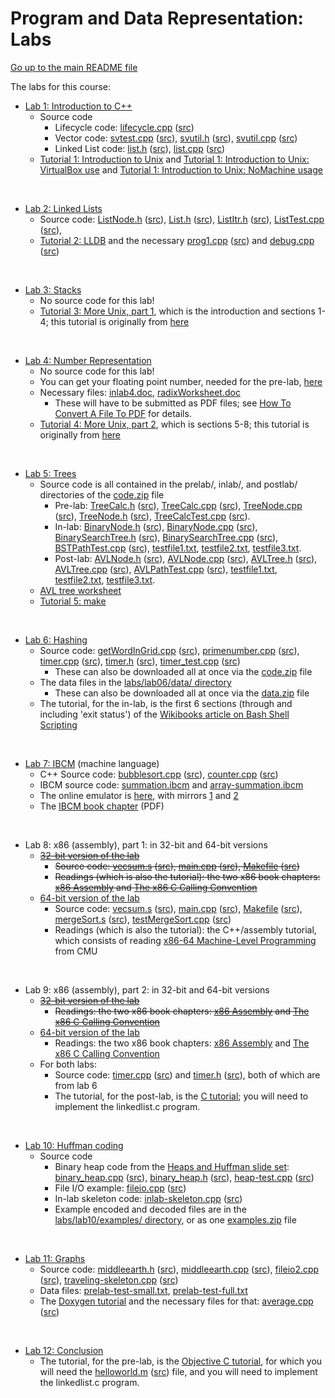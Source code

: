Program and Data Representation: Labs
=====================================

[Go up to the main README file](../readme.html)

The labs for this course:

- [Lab 1: Introduction to C++](lab01/index.html)
    - Source code
        - Lifecycle code: [lifecycle.cpp](lab01/lifecycle.cpp.html) ([src](lab01/lifecycle.cpp))
        - Vector code: [svtest.cpp](lab01/svtest.cpp.html) ([src](lab01/svtest.cpp)), [svutil.h](lab01/svutil.h.html) ([src](lab01/svutil.h)), [svutil.cpp](lab01/svutil.cpp.html) ([src](lab01/svutil.cpp))
        - Linked List code: [list.h](lab01/list.h.html) ([src](lab01/list.h)), [list.cpp](lab01/list.cpp.html) ([src](lab01/list.cpp))
    - [Tutorial 1: Introduction to Unix](../tutorials/01-intro-unix/index.html) and [Tutorial 1: Introduction to Unix: VirtualBox use](../tutorials/01-intro-unix/virtual-box.html) and [Tutorial 1: Introduction to Unix: NoMachine usage](../tutorials/01-intro-unix/nomachine.html)
    
&nbsp;

- [Lab 2: Linked Lists](lab02/index.html)
    - Source code: [ListNode.h](lab02/ListNode.h.html) ([src](lab02/ListNode.h)), [List.h](lab02/List.h.html) ([src](lab02/List.h)), [ListItr.h](lab02/ListItr.h.html) ([src](lab02/ListItr.h)), [ListTest.cpp](lab02/ListTest.cpp.html) ([src](lab02/ListTest.cpp)),
    - [Tutorial 2: LLDB](../tutorials/02-lldb/index.html) and the necessary [prog1.cpp](../tutorials/02-lldb/prog1.cpp.html) ([src](../tutorials/02-lldb/prog1.cpp)) and [debug.cpp](../tutorials/02-lldb/debug.cpp.html) ([src](../tutorials/02-lldb/debug.cpp))

&nbsp;

- [Lab 3: Stacks](lab03/index.html)
    - No source code for this lab!
    - [Tutorial 3: More Unix, part 1](../tutorials/03-04-more-unix/index.html), which is the introduction and sections 1-4; this tutorial is originally from [here](http://www.ee.surrey.ac.uk/Teaching/Unix/)

&nbsp;

- [Lab 4: Number Representation](lab04/index.html)
    - No source code for this lab!
    - You can get your floating point number, needed for the pre-lab, [here](http://libra.cs.virginia.edu/getfloat.php)
    - Necessary files: [inlab4.doc](lab04/inlab4.doc), [radixWorksheet.doc](lab04/radixWorksheet.doc)
        - These will have to be submitted as PDF files; see [How To Convert A File To PDF](../docs/convert_to_pdf.html) for details.
    - [Tutorial 4: More Unix, part 2](../tutorials/03-04-more-unix/index.html), which is sections 5-8; this tutorial is originally from [here](http://www.ee.surrey.ac.uk/Teaching/Unix/)

&nbsp;

- [Lab 5: Trees](lab05/index.html)
    - Source code is all contained in the prelab/, inlab/, and postlab/ directories of the [code.zip](lab05/code.zip) file
        - Pre-lab: [TreeCalc.h](lab05/code/prelab/TreeCalc.h.html) ([src](lab05/code/prelab/TreeCalc.h)), [TreeCalc.cpp](lab05/code/prelab/TreeCalc.cpp.html) ([src](lab05/code/prelab/TreeCalc.cpp)), [TreeNode.cpp](lab05/code/prelab/TreeNode.cpp.html) ([src](lab05/code/prelab/TreeNode.cpp)), [TreeNode.h](lab05/code/prelab/TreeNode.h.html) ([src](lab05/code/prelab/TreeNode.h)), [TreeCalcTest.cpp](lab05/code/prelab/TreeCalcTest.cpp.html) ([src](lab05/code/prelab/TreeCalcTest.cpp)).
        - In-lab: [BinaryNode.h](lab05/code/inlab/BinaryNode.h.html) ([src](lab05/code/inlab/BinaryNode.h)), [BinaryNode.cpp](lab05/code/inlab/BinaryNode.cpp.html) ([src](lab05/code/inlab/BinaryNode.cpp)), [BinarySearchTree.h](lab05/code/inlab/BinarySearchTree.h.html) ([src](lab05/code/inlab/BinarySearchTree.h)), [BinarySearchTree.cpp](lab05/code/inlab/BinarySearchTree.cpp.html) ([src](lab05/code/inlab/BinarySearchTree.cpp)), [BSTPathTest.cpp](lab05/code/inlab/BSTPathTest.cpp.html) ([src](lab05/code/inlab/BSTPathTest.cpp)), [testfile1.txt](lab05/code/inlab/testfile1.txt), [testfile2.txt](lab05/code/inlab/testfile2.txt), [testfile3.txt](lab05/code/inlab/testfile3.txt).
        - Post-lab: [AVLNode.h](lab05/code/postlab/AVLNode.h.html) ([src](lab05/code/postlab/AVLNode.h)), [AVLNode.cpp](lab05/code/postlab/AVLNode.cpp.html) ([src](lab05/code/postlab/AVLNode.cpp)), [AVLTree.h](lab05/code/postlab/AVLTree.h.html) ([src](code/postlab/AVLTree.h)), [AVLTree.cpp](code/postlab/AVLTree.cpp.html) ([src](code/postlab/AVLTree.cpp)), [AVLPathTest.cpp](lab05/code/postlab/AVLPathTest.cpp.html) ([src](lab05/code/postlab/AVLPathTest.cpp)), [testfile1.txt](lab05/code/postlab/testfile1.txt), [testfile2.txt](lab05/code/postlab/testfile2.txt), [testfile3.txt](lab05/code/postlab/testfile3.txt).
    - [AVL tree worksheet](lab05/avl-worksheet.pdf)
    - [Tutorial 5: make](../tutorials/05-make/index.html)

&nbsp;

- [Lab 6: Hashing](lab06/index.html)
    - Source code: [getWordInGrid.cpp](lab06/code/getWordInGrid.cpp.html) ([src](lab06/code/getWordInGrid.cpp)), [primenumber.cpp](lab06/code/primenumber.cpp.html) ([src](lab06/code/primenumber.cpp)), [timer.cpp](lab06/code/timer.cpp.html) ([src](lab06/code/timer.cpp)), [timer.h](lab06/code/timer.h.html) ([src](lab06/code/timer.h)), [timer_test.cpp](lab06/code/timer_test.cpp.html) ([src](lab06/code/timer_test.cpp))
        - These can also be downloaded all at once via the [code.zip](lab06/code.zip) file
    - The data files in the [labs/lab06/data/ directory](lab06/data/)
        - These can also be downloaded all at once via the [data.zip](lab06/data.zip) file
    - The tutorial, for the in-lab, is the first 6 sections (through and including 'exit status') of the [Wikibooks article on Bash Shell Scripting](http://en.wikibooks.org/wiki/Bash_Shell_Scripting)

&nbsp;

- [Lab 7: IBCM](lab07/index.html) (machine language)
    - C++ Source code: [bubblesort.cpp](lab07/bubblesort.cpp.html) ([src](lab07/bubblesort.cpp)), [counter.cpp](lab07/counter.cpp.html) ([src](lab07/counter.cpp))
    - IBCM source code: [summation.ibcm](../ibcm/summation.ibcm) and [array-summation.ibcm](../ibcm/array-summation.ibcm)
    - The online emulator is [here](http://www.cs.virginia.edu/~cs216/ibcm), with mirrors [1](http://pegasus.cs.virginia.edu/ibcm/) and [2](http://people.virginia.edu/~asb2t/ibcm/)
    - The [IBCM book chapter](../book/ibcm-chapter.pdf) (PDF)

&nbsp;

- Lab 8: x86 (assembly), part 1: in 32-bit and 64-bit versions
    - ~~[32-bit version of the lab](lab08-32bit/index.html)~~
        - ~~Source code: [vecsum.s](lab08-32bit/vecsum.s.html) ([src](lab08-32bit/vecsum.s)), [main.cpp](lab08-32bit/main.cpp.html) ([src](lab08-32bit/main.cpp)), [Makefile](lab08-32bit/Makefile.html) ([src](lab08-32bit/Makefile))~~
        - ~~Readings (which is also the tutorial): the two x86 book chapters: [x86 Assembly](../book/x86-32bit-asm-chapter.pdf) and [The x86 C Calling Convention](../book/x86-32bit-ccc-chapter.pdf)~~
    - [64-bit version of the lab](lab08-64bit/index.html)
        - Source code: [vecsum.s](lab08-64bit/vecsum.s.html) ([src](lab08-64bit/vecsum.s)), [main.cpp](lab08-64bit/main.cpp.html) ([src](lab08-64bit/main.cpp)), [Makefile](lab08-64bit/Makefile.html) ([src](lab08-64bit/Makefile)), [mergeSort.s](lab08-64bit/mergeSort.s.html) ([src](lab08-64bit/mergeSort.s)), [testMergeSort.cpp](lab08-64bit/testMergeSort.cpp.html) ([src](lab08-64bit/testMergeSort.cpp))
        - Readings (which is also the tutorial): the C++/assembly tutorial, which consists of reading [x86-64 Machine-Level Programming](https://www.cs.cmu.edu/~fp/courses/15213-s07/misc/asm64-handout.pdf) from CMU

&nbsp;

- Lab 9: x86 (assembly), part 2: in 32-bit and 64-bit versions
    - ~~[32-bit version of the lab](lab09-32bit/index.html)~~
        - ~~Readings: the two x86 book chapters: [x86 Assembly](../book/x86-32bit-asm-chapter.pdf) and [The x86 C Calling Convention](../book/x86-32bit-ccc-chapter.pdf)~~
    - [64-bit version of the lab](lab09-64bit/index.html)
        - Readings: the two x86 book chapters: [x86 Assembly](../book/x86-64bit-asm-chapter.pdf) and [The x86 C Calling Convention](../book/x86-64bit-ccc-chapter.pdf)
    - For both labs:
        - Source code: [timer.cpp](lab06/code/timer.cpp.html) ([src](lab06/code/timer.cpp)) and  [timer.h](lab06/code/timer.h.html) ([src](lab06/code/timer.h)), both of which are from lab 6
        - The tutorial, for the post-lab, is the [C tutorial](../tutorials/09-c/index.html); you will need to implement the linkedlist.c program.

&nbsp;

- [Lab 10: Huffman coding](lab10/index.html)
    - Source code
        - Binary heap code from the [Heaps and Huffman slide set](../slides/10-heaps-huffman.html): [binary_heap.cpp](../slides/code/10-heaps-huffman/binary_heap.cpp.html) ([src](../slides/code/10-heaps-huffman/binary_heap.cpp)), [binary_heap.h](../slides/code/10-heaps-huffman/binary_heap.h.html) ([src](../slides/code/10-heaps-huffman/binary_heap.h)), [heap-test.cpp](../slides/code/10-heaps-huffman/heap-test.cpp.html) ([src](../slides/code/10-heaps-huffman/heap-test.cpp))
      - File I/O example: [fileio.cpp](lab10/fileio.cpp.html) ([src](lab10/fileio.cpp))
      - In-lab skeleton code: [inlab-skeleton.cpp](lab10/inlab-skeleton.cpp.html) ([src](lab10/inlab-skeleton.cpp))
      - Example encoded and decoded files are in the [labs/lab10/examples/ directory](lab10/examples/), or as one [examples.zip](lab10/examples.zip) file

&nbsp;

- [Lab 11: Graphs](lab11/index.html)
    - Source code: [middleearth.h](lab11/middleearth.h.html) ([src](lab11/middleearth.h)), [middleearth.cpp](lab11/middleearth.cpp.html) ([src](lab11/middleearth.cpp)), [fileio2.cpp](lab11/fileio2.cpp.html) ([src](lab11/fileio2.cpp)), [traveling-skeleton.cpp](lab11/traveling-skeleton.cpp.html) ([src](lab11/traveling-skeleton.cpp))
    - Data files: [prelab-test-small.txt](lab11/prelab-test-small.txt), [prelab-test-full.txt](lab11/prelab-test-full.txt)
    - The [Doxygen tutorial](../tutorials/11-doxygen/index.html) and the necessary files for that: [average.cpp](../tutorials/11-doxygen/average.cpp.html) ([src](../tutorials/11-doxygen/average.cpp))
  
&nbsp;

- [Lab 12: Conclusion](lab12/index.html)
    - The tutorial, for the pre-lab, is the [Objective C tutorial](../tutorials/12-objc/index.html), for which you will need the [helloworld.m](../tutorials/12-objc/helloworld.m.html) ([src](../tutorials/12-objc/helloworld.m)) file, and you will need to implement the linkedlist.c program.
